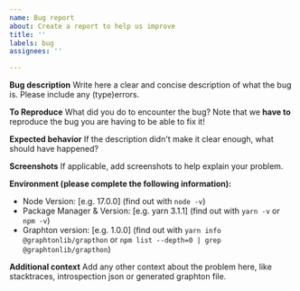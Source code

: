 ```yaml
---
name: Bug report
about: Create a report to help us improve
title: ''
labels: bug
assignees: ''

---
```


**Bug description**
Write here a clear and concise description of what the bug is. Please include any (type)errors.

**To Reproduce**
What did you do to encounter the bug? Note that we **have to** reproduce the bug you are having to be able to fix it!

**Expected behavior**
If the description didn't make it clear enough, what should have happened?

**Screenshots**
If applicable, add screenshots to help explain your problem.

**Environment (please complete the following information):**
 - Node Version: [e.g. 17.0.0] (find out with `node -v`)
 - Package Manager & Version: [e.g. yarn 3.1.1] (find out with `yarn -v` or `npm -v`)
 - Graphton version: [e.g. 1.0.0] (find out with `yarn info @graphtonlib/grapthon` or `npm list --depth=0 | grep @graphtonlib/grapthon`)

**Additional context**
Add any other context about the problem here, like stacktraces, introspection json or generated graphton file.
